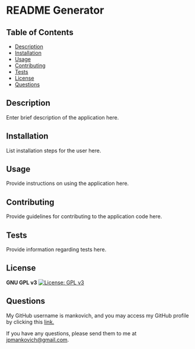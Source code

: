 # README Generator

## Table of Contents
 - [Description](#Description)
 - [Installation](#Installation)
 - [Usage](#Usage)
 - [Contributing](#Contributing)
 - [Tests](#Tests)
 - [License](#License)
 - [Questions](#Questions)

## Description 

Enter brief description of the application here. 

## Installation 

List installation steps for the user here.

## Usage 

Provide instructions on using the application here.

## Contributing 

Provide guidelines for contributing to the application code here.

## Tests 

Provide information regarding tests here.

## License

 **GNU GPL v3** [![License: GPL v3](https://img.shields.io/badge/License-GPLv3-blue.svg)](https://www.gnu.org/licenses/gpl-3.0)

## Questions
My GitHub username is mankovich, and you may access my GitHub profile by clicking this [link.](https://www.github.com/mankovich)

If you have any questions, please send them to me at jpmankovich@gmail.com.